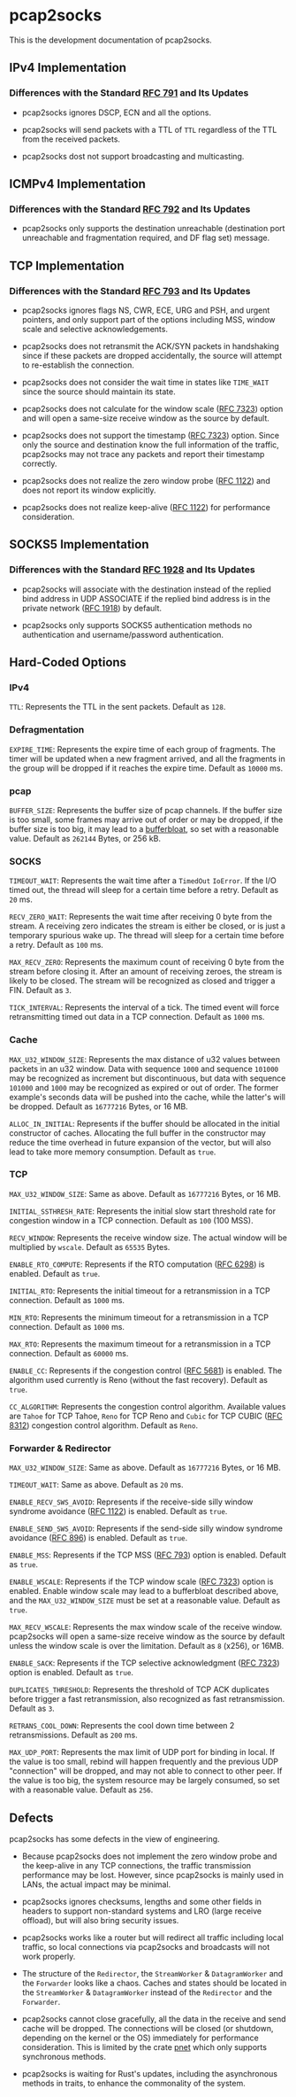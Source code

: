 # pcap2socks

This is the development documentation of pcap2socks.

## IPv4 Implementation

### Differences with the Standard [RFC 791](https://tools.ietf.org/html/rfc791) and Its Updates

- pcap2socks ignores DSCP, ECN and all the options.

- pcap2socks will send packets with a TTL of `TTL` regardless of the TTL from the received packets.

- pcap2socks dost not support broadcasting and multicasting.

## ICMPv4 Implementation

### Differences with the Standard [RFC 792](https://tools.ietf.org/html/rfc792) and Its Updates

- pcap2socks only supports the destination unreachable (destination port unreachable and fragmentation required, and DF flag set) message.

## TCP Implementation

### Differences with the Standard [RFC 793](https://tools.ietf.org/html/rfc793) and Its Updates

- pcap2socks ignores flags NS, CWR, ECE, URG and PSH, and urgent pointers, and only support part of the options including MSS, window scale and selective acknowledgements.

- pcap2socks does not retransmit the ACK/SYN packets in handshaking since if these packets are dropped accidentally, the source will attempt to re-establish the connection.

- pcap2socks does not consider the wait time in states like `TIME_WAIT` since the source should maintain its state.

- pcap2socks does not calculate for the window scale ([RFC 7323](https://tools.ietf.org/html/rfc7323)) option and will open a same-size receive window as the source by default.

- pcap2socks does not support the timestamp ([RFC 7323](https://www.iana.org/go/rfc7323)) option. Since only the source and destination know the full information of the traffic, pcap2socks may not trace any packets and report their timestamp correctly.

- pcap2socks does not realize the zero window probe ([RFC 1122](https://tools.ietf.org/html/rfc1122)) and does not report its window explicitly.

- pcap2socks does not realize keep-alive ([RFC 1122](https://tools.ietf.org/html/rfc1122)) for performance consideration.

## SOCKS5 Implementation

### Differences with the Standard [RFC 1928](https://tools.ietf.org/html/rfc1928) and Its Updates

- pcap2socks will associate with the destination instead of the replied bind address in UDP ASSOCIATE if the replied bind address is in the private network ([RFC 1918](https://tools.ietf.org/html/rfc1918)) by default.

- pcap2socks only supports SOCKS5 authentication methods no authentication and username/password authentication.

## Hard-Coded Options

### IPv4

`TTL`: Represents the TTL in the sent packets. Default as `128`.

### Defragmentation

`EXPIRE_TIME`: Represents the expire time of each group of fragments. The timer will be updated when a new fragment arrived, and all the fragments in the group will be dropped if it reaches the expire time. Default as `10000` ms.

### pcap

`BUFFER_SIZE`: Represents the buffer size of pcap channels. If the buffer size is too small, some frames may arrive out of order or may be dropped, if the buffer size is too big, it may lead to a [bufferbloat](https://en.wikipedia.org/wiki/Bufferbloat), so set with a reasonable value. Default as `262144` Bytes, or 256 kB.

### SOCKS

`TIMEOUT_WAIT`: Represents the wait time after a `TimedOut` `IoError`. If the I/O timed out, the thread will sleep for a certain time before a retry. Default as `20` ms.

`RECV_ZERO_WAIT`: Represents the wait time after receiving 0 byte from the stream. A receiving zero indicates the stream is either be closed, or is just a temporary spurious wake up. The thread will sleep for a certain time before a retry. Default as `100` ms.

`MAX_RECV_ZERO`: Represents the maximum count of receiving 0 byte from the stream before closing it. After an amount of receiving zeroes, the stream is likely to be closed. The stream will be recognized as closed and trigger a FIN. Default as `3`.

`TICK_INTERVAL`: Represents the interval of a tick. The timed event will force retransmitting timed out data in a TCP connection. Default as `1000` ms.

### Cache

`MAX_U32_WINDOW_SIZE`: Represents the max distance of u32 values between packets in an u32 window. Data with sequence `1000` and sequence `101000` may be recognized as increment but discontinuous, but data with sequence `101000` and `1000` may be recognized as expired or out of order. The former example's seconds data will be pushed into the cache, while the latter's will be dropped. Default as `16777216` Bytes, or 16 MB.

`ALLOC_IN_INITIAL`: Represents if the buffer should be allocated in the initial constructor of caches. Allocating the full buffer in the constructor may reduce the time overhead in future expansion of the vector, but will also lead to take more memory consumption. Default as `true`.

### TCP

`MAX_U32_WINDOW_SIZE`: Same as above. Default as `16777216` Bytes, or 16 MB.

`INITIAL_SSTHRESH_RATE`: Represents the initial slow start threshold rate for congestion window in a TCP connection. Default as `100` (100 MSS).

`RECV_WINDOW`: Represents the receive window size. The actual window will be multiplied by `wscale`. Default as `65535` Bytes.

`ENABLE_RTO_COMPUTE`: Represents if the RTO computation ([RFC 6298](https://tools.ietf.org/html/rfc6298)) is enabled. Default as `true`.

`INITIAL_RTO`: Represents the initial timeout for a retransmission in a TCP connection. Default as `1000` ms.

`MIN_RTO`: Represents the minimum timeout for a retransmission in a TCP connection. Default as `1000` ms.

`MAX_RTO`: Represents the maximum timeout for a retransmission in a TCP connection. Default as `60000` ms.

`ENABLE_CC`: Represents if the congestion control ([RFC 5681](https://tools.ietf.org/html/rfc5681)) is enabled. The algorithm used currently is Reno (without the fast recovery). Default as `true`.

`CC_ALGORITHM`: Represents the congestion control algorithm. Available values are `Tahoe` for TCP Tahoe, `Reno` for TCP Reno and `Cubic` for TCP CUBIC ([RFC 8312](https://tools.ietf.org/html/rfc8312)) congestion control algorithm. Default as `Reno`.

### Forwarder & Redirector

`MAX_U32_WINDOW_SIZE`: Same as above. Default as `16777216` Bytes, or 16 MB.

`TIMEOUT_WAIT`: Same as above. Default as `20` ms.

`ENABLE_RECV_SWS_AVOID`: Represents if the receive-side silly window syndrome avoidance ([RFC 1122](https://tools.ietf.org/html/rfc1122)) is enabled. Default as `true`.

`ENABLE_SEND_SWS_AVOID`: Represents if the send-side silly window syndrome avoidance ([RFC 896](https://tools.ietf.org/html/rfc896)) is enabled. Default as `true`.

`ENABLE_MSS`: Represents if the TCP MSS ([RFC 793](https://www.iana.org/go/rfc793)) option is enabled. Default as `true`.

`ENABLE_WSCALE`: Represents if the TCP window scale ([RFC 7323](https://tools.ietf.org/html/rfc7323)) option is enabled. Enable window scale may lead to a bufferbloat described above, and the `MAX_U32_WINDOW_SIZE` must be set at a reasonable value. Default as `true`.

`MAX_RECV_WSCALE`: Represents the max window scale of the receive window. pcap2socks will open a same-size receive window as the source by default unless the window scale is over the limitation. Default as `8` (x256), or 16MB.

`ENABLE_SACK`: Represents if the TCP selective acknowledgment ([RFC 7323](https://tools.ietf.org/html/rfc7323)) option is enabled. Default as `true`.

`DUPLICATES_THRESHOLD`: Represents the threshold of TCP ACK duplicates before trigger a fast retransmission, also recognized as fast retransmission. Default as `3`.

`RETRANS_COOL_DOWN`: Represents the cool down time between 2 retransmissions. Default as `200` ms.

`MAX_UDP_PORT`: Represents the max limit of UDP port for binding in local. If the value is too small, rebind will happen frequently and the previous UDP "connection" will be dropped, and may not able to connect to other peer. If the value is too big, the system resource may be largely consumed, so set with a reasonable value. Default as `256`.

## Defects

pcap2socks has some defects in the view of engineering.

- Because pcap2socks does not implement the zero window probe and the keep-alive in any TCP connections, the traffic transmission performance may be lost. However, since pcap2socks is mainly used in LANs, the actual impact may be minimal.

- pcap2socks ignores checksums, lengths and some other fields in headers to support non-standard systems and LRO (large receive offload), but will also bring security issues.

- pcap2socks works like a router but will redirect all traffic including local traffic, so local connections via pcap2socks and broadcasts will not work properly.

- The structure of the `Redirector`, the `StreamWorker` & `DatagramWorker` and the `Forwarder` looks like a chaos. Caches and states should be located in the `StreamWorker` & `DatagramWorker` instead of the `Redirector` and the `Forwarder`.

- pcap2socks cannot close gracefully, all the data in the receive and send cache will be dropped. The connections will be closed (or shutdown, depending on the kernel or the OS) immediately for performance consideration. This is limited by the crate [pnet](https://crates.io/crates/pnet) which only supports synchronous methods.

- pcap2socks is waiting for Rust's updates, including the asynchronous methods in traits, to enhance the commonality of the system.
